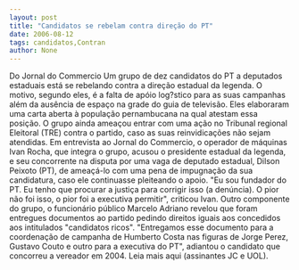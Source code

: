 ```yaml
---
layout: post
title: "Candidatos se rebelam contra direção do PT"
date: 2006-08-12
tags: candidatos,Contran
author: None
---
```

Do Jornal do Commercio
Um grupo de dez candidatos do PT a deputados estaduais está se rebelando contra a direção estadual da legenda. O motivo, segundo eles, é a falta de apóio log?stico para as suas campanhas além da ausência de espaço na grade do guia de televisão. 
Eles elaboraram uma carta aberta à população pernambucana na qual atestam essa posição. O grupo ainda ameaçou entrar com uma ação no Tribunal regional Eleitoral (TRE) contra o partido, caso as suas reinvidicações não sejam atendidas.
Em entrevista ao Jornal do Commercio, o operador de máquinas Ivan Rocha, que integra o grupo, acusou o presidente estadual da legenda, e seu concorrente na disputa por uma vaga de deputado estadual, Dilson Peixoto (PT), de ameaçá-lo com uma pena de impugnação da sua candidatura, caso ele continuasse pleiteando o apoio. 
\"Eu sou fundador do PT. Eu tenho que procurar a justiça para corrigir isso (a denúncia). O pior não foi isso, o pior foi a executiva permitir\", criticou Ivan.
Outro componente do grupo, o funcionário público Marcelo Adriano revelou que foram entregues documentos ao partido pedindo direitos iguais aos concedidos aos intitulados \"candidatos ricos\". 
\"Entregamos esse documento para a coordenação de campanha de Humberto Costa nas figuras de Jorge Perez, Gustavo Couto e outro para a executiva do PT\", adiantou o candidato que concorreu a vereador em 2004.
Leia mais aqui (assinantes JC e UOL). 